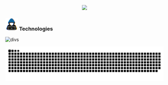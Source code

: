 <p align="center">
 <img src="https://readme-typing-svg.herokuapp.com?duration=1000&color=F7F7F7&background=000000&center=true&vCenter=true&multiline=true&width=1000&height=100&lines=I+am+BIJAYA+SHAH;Passionate+MERN+Developer;From+Kathmandu+Nepal"> 
</p>


### <picture> <img src = "./images/about_me.gif" width = 40px> </picture> Technologies

![divs](https://skillicons.dev/icons?i=html,css,sass,bootstrap,js,ts,php,wordpress,nodejs,express,react,mongodb,mysql,vim,docker,md,git,figma,bash,cloudflare,jquery,nginx,vscode,aws,figma,github,linux,netlify,&theme=light&perline=20)


<img src="https://github.com/DHANOLA/DHANOLA/raw/output/github-contribution-grid-snake.svg" alt="snake" width="2000" >

